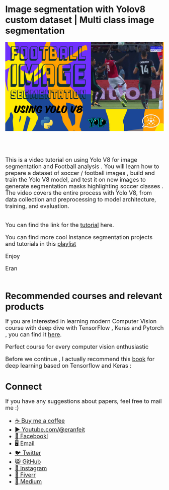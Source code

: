 # Image segmentation with Yolov8 custom dataset | Multi class image segmentation
<p align="center">
  <img width="800" src="Yolo-V8-Segment-Multi-Class-Football-Segmentation.png" "image">
</p>

##
<br/><br/> 

<font size= "4" >
This is a video tutorial on using Yolo V8 for image segmentation and Football analysis . You will learn how to prepare a dataset of soccer / football images , build and train the Yolo V8 model, and test it on new images to generate segmentation masks highlighting soccer classes . The video covers the entire process with Yolo V8, from data collection and preprocessing to model architecture, training, and evaluation.
<br/><br/> 

You can find the link for the [tutorial](https://youtu.be/iXaq4OXNwSs) here. 

You can find more cool Instance segmentation projects and tutorials in this  [playlist](https://www.youtube.com/playlist?list=PLdkryDe59y4Y24C9LW1AjffKmgGUyaInz)


Enjoy

Eran
<br/><br/> 

</font>

# Recommended courses and relevant products 
<font size= "4" >

If you are interested in learning modern Computer Vision course with deep dive with TensorFlow , Keras and Pytorch , you can find it [here](http://bit.ly/3HeDy1V).

Perfect course for every computer vision enthusiastic

Before we continue , I actually recommend this [book](https://amzn.to/3STWZ2N) for deep learning based on Tensorflow and Keras : 



</font>

# Connect

<font size= "4" >
If you have any suggestions about papers, feel free to mail me :)

- [☕ Buy me a coffee](https://ko-fi.com/eranfeit)
- [▶️ Youtube.com/@eranfeit](https://www.youtube.com/channel/UCTiWJJhaH6BviSWKLJUM9sg)
- [🐙 Facebookl](https://www.facebook.com/groups/3080601358933585)
- [🖥️ Email](mailto:feitgemel@gmail.com)
- [🐦 Twitter](https://twitter.com/eran_feit )
- [😸 GitHub](https://github.com/feitgemel)
- [📸 Instagram](https://www.instagram.com/eran_feit/)
- [🤝 Fiverr ](https://www.fiverr.com/s/mB3Pbb)
- [📝 Medium ](https://medium.com/@feitgemel)


</font>


